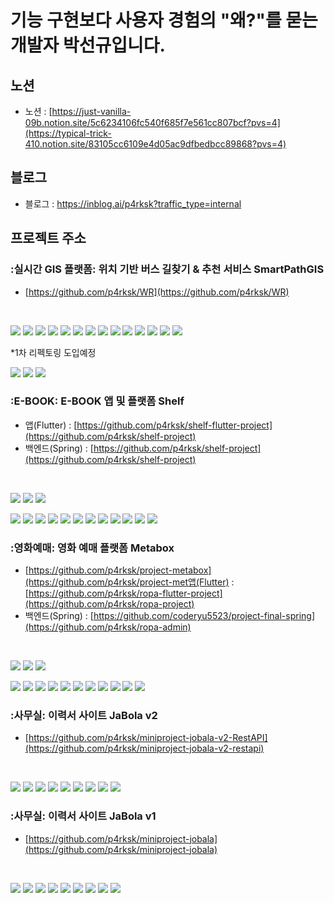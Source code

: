 # 기능 구현보다 사용자 경험의 "왜?"를 묻는 개발자 박선규입니다.

## 노션
- 노션 : [https://just-vanilla-09b.notion.site/5c6234106fc540f685f7e561cc807bcf?pvs=4](https://typical-trick-410.notion.site/83105cc6109e4d05ac9dfbedbcc89868?pvs=4)

## 블로그
- 블로그 : https://inblog.ai/p4rksk?traffic_type=internal

## 프로젝트 주소
### :실시간 GIS 플랫폼: 위치 기반 버스 길찾기 & 추천 서비스 SmartPathGIS
- [https://github.com/p4rksk/WR](https://github.com/p4rksk/WR)
<br>
<p>
<img src="https://img.shields.io/badge/BootStrap-%238511FA.svg?style=for-the-badge&logo=bootstrap&logoColor=white"/>
<img src="https://img.shields.io/badge/HTML5-E34F26?style=for-the-badge&logo=html5&logoColor=white"/>
<img src="https://img.shields.io/badge/CSS3-1572B6?style=for-the-badge&logo=css3&logoColor=white"/>
<img src="https://img.shields.io/badge/JavaScript-F7DF1E?style=for-the-badge&logo=JavaScript&logoColor=white"/>
<img src="https://img.shields.io/badge/jQuery-0769AD.svg?style=for-the-badge&logo=jquery&logoColor=white"/>
<img src="https://img.shields.io/badge/Java-%23ED8B00.svg?style=for-the-badge&logo=openjdk&logoColor=white"/>
<img src="https://img.shields.io/badge/-Spring%20Boot-brightgreen?style=for-the-badge&logo=spring&logoColor=white"/>
<img src="https://img.shields.io/badge/WebSocket-35495E?style=for-the-badge&logo=websocket&logoColor=white"/>
<img src="https://img.shields.io/badge/mustache-F7DF1E?style=for-the-badge&logo=Mustache&logoColor=white"/>
<img src="https://img.shields.io/badge/H2-FFA500?style=for-the-badge&logo=H2&logoColor=white"/>
<img src="https://img.shields.io/badge/MySQL-005C84?style=for-the-badge&logo=mysql&logoColor=white"/>
<img src="https://img.shields.io/badge/Redis-black?style=for-the-badge&logo=redis&logoColor=white"/>  
<img src="https://img.shields.io/badge/amazonaws-232F3E?style=for-the-badge&logo=amazonaws&logoColor=white"/>
<img src="https://img.shields.io/badge/Docker-2496ED?style=for-the-badge&logo=docker&logoColor=white"/>

</p>

*1차 리펙토링 도입예정
<p>
<img src="https://img.shields.io/badge/React-20232A?style=for-the-badge&logo=react&logoColor=61DAFB"/>
<img src="https://img.shields.io/badge/Node.js-339933?style=for-the-badge&logo=nodedotjs&logoColor=white"/>
<img src="https://img.shields.io/badge/Next.js-000000?style=for-the-badge&logo=nextdotjs&logoColor=white"/>
</p>

### :E-BOOK: E-BOOK 앱 및 플랫폼 Shelf
- 앱(Flutter) : [https://github.com/p4rksk/shelf-flutter-project](https://github.com/p4rksk/shelf-project)
- 백엔드(Spring) : [https://github.com/p4rksk/shelf-project](https://github.com/p4rksk/shelf-project)
<br>
<p>
<img src="https://img.shields.io/badge/Flutter-02569B.svg?style=for-the-badge&logo=flutter&logoColor=white"/>
<img src="https://img.shields.io/badge/Riverpod-42a5f5.svg?style=for-the-badge&logo=riverpod&logoColor=white"/>
<img src="https://img.shields.io/badge/Dart-0175C2.svg?style=for-the-badge&logo=dart&logoColor=white"/>
</p>
<p>
<img src="https://img.shields.io/badge/Springboot-6DB33F?style=for-the-badge&logo=springboot&logoColor=white"/>
<img src="https://img.shields.io/badge/BootStrap-8A2BE2?style=for-the-badge&logo=BootStrap&logoColor=white"/>
<img src="https://img.shields.io/badge/Java-ED8B00?style=for-the-badge&logo=openjdk&logoColor=white"/>
<img src="https://img.shields.io/badge/JavaScript-F7DF1E?style=for-the-badge&logo=JavaScript&logoColor=white"/>
<img src="https://img.shields.io/badge/HTML5-E34F26?style=for-the-badge&logo=html5&logoColor=white"/>
<img src="https://img.shields.io/badge/CSS3-1572B6?style=for-the-badge&logo=css3&logoColor=white"/>
<img src="https://img.shields.io/badge/mustache-F7DF1E?style=for-the-badge&logo=Mustache&logoColor=white"/>
<img src="https://img.shields.io/badge/jQuery-0769AD.svg?style=for-the-badge&logo=jquery&logoColor=white"/>
<img src="https://img.shields.io/badge/Chart.js-FF6384.svg?style=for-the-badge&logo=chartdotjs&logoColor=white"/>
<img src="https://img.shields.io/badge/H2-FFA500?style=for-the-badge&logo=H2&logoColor=white"/>
<img src="https://img.shields.io/badge/MySQL-005C84?style=for-the-badge&logo=mysql&logoColor=white"/>
<img src="https://img.shields.io/badge/REST%20API-412991?style=for-the-badge&logo=api&logoColor=white"/>
</p>

### :영화예매: 영화 예매 플랫폼 Metabox
- [https://github.com/p4rksk/project-metabox](https://github.com/p4rksk/project-met앱(Flutter) : [https://github.com/p4rksk/ropa-flutter-project](https://github.com/p4rksk/ropa-project)
- 백엔드(Spring) : [https://github.com/coderyu5523/project-final-spring](https://github.com/p4rksk/ropa-admin)
<br>
<p>
<img src="https://img.shields.io/badge/Flutter-02569B.svg?style=for-the-badge&logo=flutter&logoColor=white"/>
<img src="https://img.shields.io/badge/Riverpod-42a5f5.svg?style=for-the-badge&logo=riverpod&logoColor=white"/>
<img src="https://img.shields.io/badge/Dart-0175C2.svg?style=for-the-badge&logo=dart&logoColor=white"/>
</p>
<p>
<img src="https://img.shields.io/badge/Springboot-6DB33F?style=for-the-badge&logo=springboot&logoColor=white"/>
<img src="https://img.shields.io/badge/BootStrap-8A2BE2?style=for-the-badge&logo=BootStrap&logoColor=white"/>
<img src="https://img.shields.io/badge/Java-ED8B00?style=for-the-badge&logo=openjdk&logoColor=white"/>
<img src="https://img.shields.io/badge/HTML5-E34F26?style=for-the-badge&logo=html5&logoColor=white"/>
<img src="https://img.shields.io/badge/mustache-F7DF1E?style=for-the-badge&logo=Mustache&logoColor=white"/>
<img src="https://img.shields.io/badge/Chart.js-FF6384.svg?style=for-the-badge&logo=chartdotjs&logoColor=white"/>
<img src="https://img.shields.io/badge/H2-FFA500?style=for-the-badge&logo=H2&logoColor=white"/>
<img src="https://img.shields.io/badge/MySQL-005C84?style=for-the-badge&logo=mysql&logoColor=white"/>
<img src="https://img.shields.io/badge/REST%20API-412991?style=for-the-badge&logo=api&logoColor=white"/>
<img src="https://img.shields.io/badge/amazonaws-232F3E?style=for-the-badge&logo=amazonaws&logoColor=white"/>
<img src="https://img.shields.io/badge/gradle-02303A?style=for-the-badge&logo=gradle&logoColor=white"/>
</p>

### :사무실: 이력서 사이트 JaBola v2
- [https://github.com/p4rksk/miniproject-jobala-v2-RestAPI](https://github.com/p4rksk/miniproject-jobala-v2-restapi)
<br>
<p>
<img src="https://img.shields.io/badge/Springboot-6DB33F?style=for-the-badge&logo=springboot&logoColor=white"/>
<img src="https://img.shields.io/badge/BootStrap-8A2BE2?style=for-the-badge&logo=BootStrap&logoColor=white"/>
<img src="https://img.shields.io/badge/Java-ED8B00?style=for-the-badge&logo=openjdk&logoColor=white"/>
<img src="https://img.shields.io/badge/JavaScript-F7DF1E?style=for-the-badge&logo=JavaScript&logoColor=white"/>
<img src="https://img.shields.io/badge/H2-FFA500?style=for-the-badge&logo=H2&logoColor=white"/>
<img src="https://img.shields.io/badge/MySQL-005C84?style=for-the-badge&logo=mysql&logoColor=white"/>
<img src="https://img.shields.io/badge/REST%20API-412991?style=for-the-badge&logo=api&logoColor=white"/>
<img src="https://img.shields.io/badge/base64-FFA500?style=for-the-badge&logo=base64&logoColor=white"/>
<img src="https://img.shields.io/badge/Amazonaws-232F3E?style=for-the-badge&logo=amazonaws&logoColor=white"/>
</p>

### :사무실: 이력서 사이트 JaBola v1
- [https://github.com/p4rksk/miniproject-jobala](https://github.com/p4rksk/miniproject-jobala)
<br>
<p>
<img src="https://img.shields.io/badge/Springboot-6DB33F?style=for-the-badge&logo=springboot&logoColor=white"/>
<img src="https://img.shields.io/badge/BootStrap-8A2BE2?style=for-the-badge&logo=BootStrap&logoColor=white"/>
<img src="https://img.shields.io/badge/Java-ED8B00?style=for-the-badge&logo=openjdk&logoColor=white"/>
<img src="https://img.shields.io/badge/JavaScript-F7DF1E?style=for-the-badge&logo=JavaScript&logoColor=white"/>
<img src="https://img.shields.io/badge/H2-FFA500?style=for-the-badge&logo=H2&logoColor=white"/>
<img src="https://img.shields.io/badge/MySQL-005C84?style=for-the-badge&logo=mysql&logoColor=white"/>
<img src="https://img.shields.io/badge/HTML5-E34F26?style=for-the-badge&logo=html5&logoColor=white"/>
<img src="https://img.shields.io/badge/CSS3-1572B6?style=for-the-badge&logo=css3&logoColor=white"/>
<img src="https://img.shields.io/badge/mustache-F7DF1E?style=for-the-badge&logo=Mustache&logoColor=white"/>
</p>
